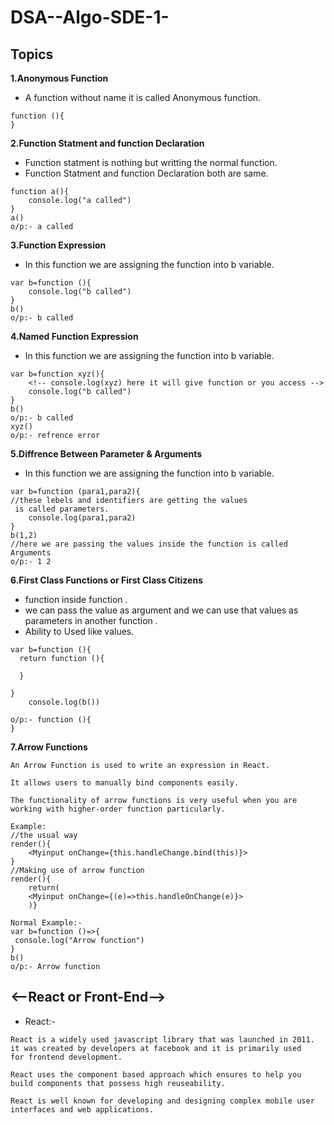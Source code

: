 # DSA--Algo-SDE-1-
<!-- ~~~Amazon~~~ -->


## Topics
**1.Anonymous Function**
- A function without name it is called Anonymous function.
```
function (){
}
```
**2.Function Statment and function Declaration**
- Function statment is nothing but writting the normal function.
- Function Statment and function Declaration both are same.
```
function a(){
    console.log("a called")
}
a()
o/p:- a called
```
**3.Function Expression**
- In this function we are assigning the function into b variable.
```
var b=function (){
    console.log("b called")
}
b()
o/p:- b called
```
**4.Named Function Expression**
- In this function we are assigning the function into b variable.
```
var b=function xyz(){
    <!-- console.log(xyz) here it will give function or you access -->
    console.log("b called")
}
b()
o/p:- b called
xyz()
o/p:- refrence error
```
**5.Diffrence Between Parameter & Arguments**
- In this function we are assigning the function into b variable.
```
var b=function (para1,para2){
//these lebels and identifiers are getting the values
 is called parameters.
    console.log(para1,para2)
}
b(1,2)
//here we are passing the values inside the function is called Arguments
o/p:- 1 2 

```
**6.First Class Functions or First Class Citizens**
- function inside function .
- we can pass the value as argument and we can use that values as parameters in another function .
- Ability to Used like values.
```
var b=function (){
  return function (){

  }

}
    console.log(b())

o/p:- function (){
}

```
**7.Arrow Functions**
```
An Arrow Function is used to write an expression in React.
```

```
It allows users to manually bind components easily.
```

```
The functionality of arrow functions is very useful when you are working with higher-order function particularly.
```

```
Example:
//the usual way
render(){
    <Myinput onChange={this.handleChange.bind(this)}>
}
//Making use of arrow function 
render(){
    return(
    <Myinput onChange={(e)=>this.handleOnChange(e)}>
    )}
```

```
Normal Example:-
var b=function ()=>{
 console.log("Arrow function")
}
b()
o/p:- Arrow function
```

## **<--React or Front-End-->**

- React:-
```
React is a widely used javascript library that was launched in 2011.
it was created by developers at facebook and it is primarily used
for frontend development.
```
```
React uses the component based approach which ensures to help you
build components that possess high reuseability.
```
```
React is well known for developing and designing complex mobile user interfaces and web applications.
```
